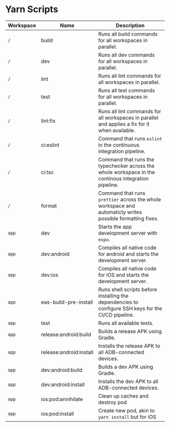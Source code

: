 # Yarn Scripts
| Workspace | Name                    | Description                                                                                               |
| --------- | ----------------------- | --------------------------------------------------------------------------------------------------------- |
| `/`       | build                   | Runs all build commands for all workspaces in parallel.                                                   |
| `/`       | dev                     | Runs all dev commands for all workspaces in parallel.                                                     |
| `/`       | lint                    | Runs all lint commands for all workspaces in parallel.                                                    |
| `/`       | test                    | Runs all test commands for all workspaces in parallel.                                                    |
| `/`       | lint:fix                | Runs all lint commands for all workspaces in parallel and applies a fix for it when available.            |
| `/`       | ci:eslint               | Command that runs `eslint` in the continuous integration pipeline.                                        |
| `/`       | ci:tsc                  | Command that runs the typechecker across the whole workspace in the continous integration pipeline.       |
| `/`       | format                  | Command that runs `prettier` across the whole workspace and automaticly writes possible formatting fixes. |
| `app`     | dev                     | Starts the app development server with `expo`.                                                            |
| `app`     | dev:android             | Compiles all native code for android and starts the development server.                                   |
| `app`     | dev:ios                 | Compiles all native code for iOS and starts the development server.                                       |
| `app`     | eas-build-pre-install   | Runs shell scripts before installing the dependencies to configure SSH keys for the CI/CD pipeline.       |
| `app`     | test                    | Runs all available tests.                                                                                 |
| `app`     | release:android:build   | Builds a release APK using Gradle.                                                                        |
| `app`     | release:android:install | Installs the release APK to all ADB-connected devices.                                                    |
| `app`     | dev:android:build       | Builds a dev APK using Gradle.                                                                            |
| `app`     | dev:android:install     | Installs the dev APK to all ADB-connected devices.                                                        |
| `app`     | ios:pod:annihilate      | Clean up caches and destroy pod                                                                           |
| `app`     | ios:pod:install         | Create new pod, akin to `yarn install` but for iOS                                                        |